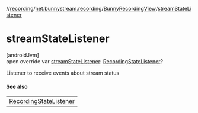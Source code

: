 //[recording](../../../index.md)/[net.bunnystream.recording](../index.md)/[BunnyRecordingView](index.md)/[streamStateListener](stream-state-listener.md)

# streamStateListener

[androidJvm]\
open override var [streamStateListener](stream-state-listener.md): [RecordingStateListener](../-recording-state-listener/index.md)?

Listener to receive events about stream status

#### See also

| |
|---|
| [RecordingStateListener](../-recording-state-listener/index.md) |
